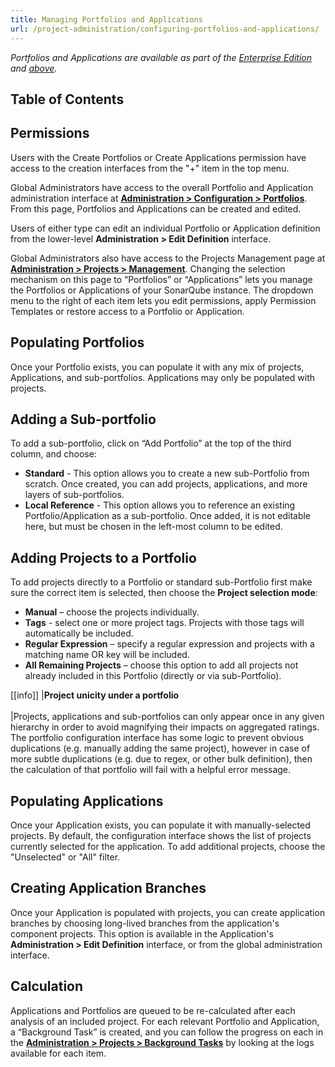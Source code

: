 ```yaml
---
title: Managing Portfolios and Applications
url: /project-administration/configuring-portfolios-and-applications/
---
```


*Portfolios and Applications are available as part of the [Enterprise Edition](https://redirect.sonarsource.com/editions/enterprise.html) and [above](https://www.sonarsource.com/plans-and-pricing/).*

## Table of Contents

## Permissions
Users with the Create Portfolios or Create Applications permission have access to the creation interfaces from the "+" item in the top menu.  

Global Administrators  have access to the overall Portfolio and Application administration interface at **[Administration > Configuration > Portfolios](/#sonarqube-admin#/admin/extension/governance/views_console)**. From this page, Portfolios and Applications can be created and edited. 

Users of either type can edit an individual Portfolio or Application definition from the lower-level **Administration > Edit Definition** interface.

Global Administrators also have access to the Projects Management page at **[Administration > Projects > Management](/#sonarqute-admin#/admin/projects_management)**. Changing the selection mechanism on this page to “Portfolios” or “Applications” lets you manage the Portfolios or Applications of your SonarQube instance. The dropdown menu to the right of each item lets you edit permissions, apply Permission Templates or restore access to a Portfolio or Application.

## Populating Portfolios
Once your Portfolio exists, you can populate it with any mix of projects, Applications, and sub-portfolios. Applications may only be populated with projects.

## Adding a Sub-portfolio
To add a sub-portfolio, click on “Add Portfolio” at the top of the third column, and choose:

* **Standard** - This option allows you to create a new sub-Portfolio from scratch. Once created, you can add projects, applications, and more layers of sub-portfolios.
* **Local Reference** - This option allows you to reference an existing Portfolio/Application as a sub-portfolio. Once added, it is not editable here, but must be chosen in the left-most column to be edited.

## Adding Projects to a Portfolio
To add projects directly to a Portfolio or standard sub-Portfolio first make sure the correct item is selected, then choose the **Project selection mode**:

* **Manual** – choose the projects individually.
* **Tags** - select one or more project tags. Projects with those tags will automatically be included.
* **Regular Expression** – specify a regular expression and projects with a matching name OR key will be included.
* **All Remaining Projects** – choose this option to add all projects not already included in this Portfolio (directly or via sub-Portfolio).

[[info]]
|**Project unicity under a portfolio**<br/><br/>
|Projects, applications and sub-portfolios can only appear once in any given hierarchy in order to avoid magnifying their impacts on aggregated ratings. The portfolio configuration interface has some logic to prevent obvious duplications (e.g. manually adding the same project), however in case of more subtle duplications (e.g. due to regex, or other bulk definition), then the calculation of that portfolio will fail with a helpful error message.

## Populating Applications
Once your Application exists, you can populate it with manually-selected projects. By default, the configuration interface shows the list of projects currently selected for the application. To add additional projects, choose the "Unselected" or "All" filter.

## Creating Application Branches
Once your Application is populated with projects, you can create application branches by choosing long-lived branches from the application's component projects. This option is available in the Application's **Administration > Edit Definition** interface, or from the global administration interface.

## Calculation
Applications and Portfolios are queued to be re-calculated after each analysis of an included project. For each relevant Portfolio and Application, a “Background Task” is created, and you can follow the progress on each in the **[Administration > Projects > Background Tasks](/#sonarqube-admin#/admin/background_tasks)** by looking at the logs available for each item.
